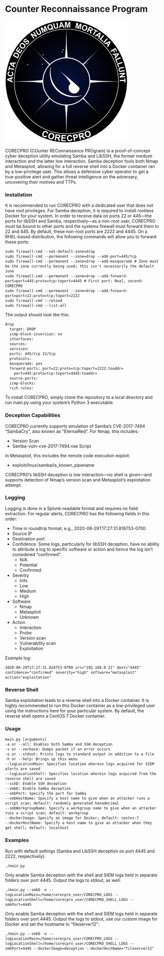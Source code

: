 # Counter Reconnaissance Program
![Logo](img/logo.png)

CORECPRO (COunter REConnaissance PROgram) is a proof-of-concept cyber deception utility emulating Samba and LibSSH, the former medium interaction and the latter low interaction. Samba deception fools both Nmap and Metasploit, allowing for a full reverse shell into a Docker container ran by a low-privilege user. This allows a defensive cyber operator to get a true-positive alert and gather threat intelligence on the adversary, uncovering their motives and TTPs.
### Installation
It is recommended to run CORECPRO with a dedicated user that does not have root privileges. For Samba deception, it is required to install rootless Docker for your system.
In order to receive data on ports 22 or 445—the ports for libSSH and Samba, respectively—as a non-root user, CORECPRO must be bound to other ports and the systems firewall must forward them to 22 and 445. By default, these non-root ports are 2222 and 4445. On a RHEL-based distribution, the following commands will allow you to forward these ports:
```
sudo firewall-cmd --set-default-zone=drop
sudo firewall-cmd --permanent --zone=drop --add-port=445/tcp
sudo firewall-cmd --permanent --zone=drop --add-masquerade # Zone must be the zone currently being used; this isn't necessarily the default zone
sudo firewall-cmd --permanent --zone=drop --add-forward-port=port=445:proto=tcp:toport=4445 # First port: Real, second: CORECPRO
sudo firewall-cmd --permanent --zone=drop --add-forward-port=port=22:proto=tcp:toport=2222 
sudo firewall-cmd --reload
sudo firewall-cmd --list-all
```
The output should look like this:
```
drop
  target: DROP
  icmp-block-inversion: no
  interfaces: 
  sources: 
  services: 
  ports: 445/tcp 22/tcp
  protocols: 
  masquerade: yes
  forward-ports: port=22:proto=tcp:toport=2222:toaddr=
	port=445:proto=tcp:toport=4445:toaddr=
  source-ports: 
  icmp-blocks: 
  rich rules:
```
To install CORECPRO, simply clone the repository to a local directory and run main.py using your system’s Python 3 executable.
### Deception Capabilities
CORECPRO currently supports emulation of Samba’s CVE-2017-7494 “SambaCry”, also known as “EternalRed”. For Nmap, this includes:
* Version Scan
* Samba-vuln-cve-2017-7494.nse Script

In Metasploit, this includes the remote code execution exploit:
* exploit/linux/samba/is_known_pipename

CORECPRO’s libSSH deception is low interaction—no shell is given—and supports detection of Nmap’s version scan and Metasploit’s exploitation attempt.

### Logging
Logging is done in a Splunk-readable format and requires no field extraction. For regular alerts, CORECPRO has the following fields in this order:
* Time in roundtrip format; e.g., 2020-06-29T17:27:31.818753-0700
* Source IP
* Destination port
* Confidence. Some logs, particularly for libSSH deception, have no ability to attribute a log to specific software or action and hence the log isn’t considered “confirmed”.
  + N/A
  + Potential
  + Confirmed
* Severity
  + Info
  + Low
  + Medium
  + High
* Software
  + Nmap
  + Metasploit
  + Unknown
* Action
  + Interaction
  + Probe
  + Version scan
  + Vulnerability scan
  + Exploitation

Example log:
```
2020-06-29T17:27:31.818753-0700 src="192.168.0.21" dest="4445" confidence="confirmed" severity="high" software="metasploit" action="exploitation"
```

### Reverse Shell
Samba exploitation leads to a reverse shell into a Docker container. It is highly recommended to run this Docker container as a low-privileged user using the instructions here for your particular system. By default, the reverse shell opens a CentOS 7 Docker container. 

### Usage
```
main.py [arguments]
-a or --all: Enables both Samba and SSH deception
-v or --verbose: Dumps packet if an error occurs
-o or --stdout: Prints logs to standard output in addition to a file
-h or --help: Brings up this menu
--logLocationMain: Specifies location wherein logs acquired for SIEM alerts are saved
--logLocationShell: Specifies location wherein logs acquired from the reverse shell are saved
--sshD: Enable SSH deception
--smbD: Enable Samba deception
--smbPort: Specify the port for Samba
--smbHostName: Specify a host name to give when an attacker runs a script scan; default: randomly generated hexadecimal
--smbWorkgroupName: Specify a workgroup name to give when an attacker runs a script scan; default: workgroup
--dockerImage: Specify an image for Docker; default: centos:7
--dockerHostName: Specify a host name to give an attacker when they get shell; default: localhost
```

### Examples
Run with default settings (Samba and LibSSH deception on port 4445 and 2222, respectively):
```
./main.py
```
Only enable Samba deception with the shell and SIEM logs held in separate folders over port 4445. Output the logs to stdout, as well:
```
./main.py --smbD -o --logLocationMain=/home/corecpro_user/CORECPRO_LOGS --logLocationShell=/home/corecpro_user/CORECPRO_SHELL_LOGS --smbPort=4445
```
Only enable Samba deception with the shell and SIEM logs held in separate folders over port 4445. Output the logs to stdout, use our custom image for Docker and set the hostname to "fileserver12":
```
./main.py --smbD -o --logLocationMain=/home/corecpro_user/CORECPRO_LOGS --logLocationShell=/home/corecpro_user/CORECPRO_SHELL_LOGS --smbPort=4445 --dockerImage=deception --dockerHostName="fileserver12"
```
